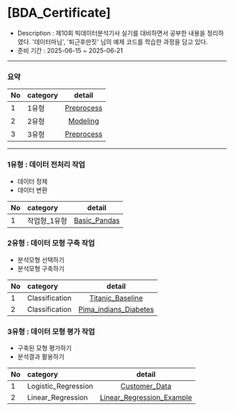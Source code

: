 # [BDA_Certificate]

- Description : 제10회 빅데이터분석기사 실기를 대비하면서 공부한 내용을 정리하였다. '데이터마님', '퇴근후딴짓' 님의 예제 코드를 학습한 과정을 담고 있다.
- 준비 기간 : 2025-06-15  ~ 2025-06-21

---
### 요약
| No | category | detail |
| :--- | :--- | :---: |
| 1 | 1유형 | [Preprocess](요약/Preprocess.ipynb) |
| 2 | 2유형 | [Modeling](요약/Modeling_Template.ipynb) |
| 3 | 3유형 | [Preprocess](요약/Statistics_Templates.ipynb) |

---
### 1유형 : 데이터 전처리 작업
- 데이터 정체
- 데이터 변환

| No | category | detail |
| :--- | :--- | :---: |
| 1 | 작업형_1유형 | [Basic_Pandas](1유형/작업형_1유형.ipynb) |

### 2유형 : 데이터 모형 구축 작업
- 분석모형 선택하기
- 분석모형 구축하기

| No | category | detail |
| :--- | :--- | :---: |
| 1 | Classification | [Titanic_Baseline](2유형/분류_모델링_예제1.ipynb) |
| 2 | Classification | [Pima_indians_Diabetes](2유형/분류_모델링_예제2.ipynb) |

### 3유형 : 데이터 모형 평가 작업
- 구축된 모형 평가하기
- 분석결과 활용하기

| No | category | detail |
| :--- | :--- | :---: |
| 1 | Logistic_Regression | [Customer_Data](3유형/Logit_로지스틱회귀.ipynb)|
| 2 | Linear_Regression | [Linear_Regression_Example](3유형/OLS_선형회귀.ipynb)|

